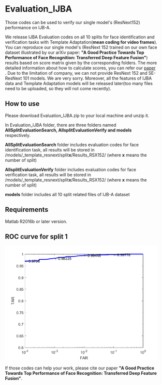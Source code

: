 # Evaluation_IJBA

Those codes can be used to verify our single model's (ResNext152) performance on IJB-A.

We release IJBA Evaluation codes on all 10 splits for face identification and verification tasks with Template Adaptation(**mean coding for video frames**). You can reproduce our single model's (ResNext 152 trained on our own face dataset illustrated by our arXiv paper: **"A Good Practice Towards Top Performance of Face Recognition: Transferred Deep Feature Fusion"**) results based on score matrix given by
the corresponding folders. The more detailed information about how to calculate scores, you can refer our [paper](https://arxiv.org/abs/1704.00438v2) . Due to the limitation of company, we can not provide ResNext 152 and SE-ResNext 101 models. We are very sorry. Moreover, all the features of IJBA data and Template Adaptation models will be released later(too many files need to be uploaded, so they will not come recently).

## How to use

Please download Evaluation_IJBA.zip to your local machine and unzip it.

In Evaluation_IJBA folder, there are three folders named **AllSplitEvaluationSearch, AllsplitEvaluationVerify and models** respectively. 

**AllSplitEvaluationSearch** folder includes evaluation codes for face identification task, all results will be stored in /models/_template_resnext/split**x**/Results_RSX152/ (where **x** means the number of split) 

**AllsplitEvaluationVerify** folder includes evaluation codes for face verification task, all results will be stored in 
/models/_template_resnext/split**x**/Results_RSX152/ (where **x** means the number of split) 

**models** folder includes all 10 split related files of IJB-A dataset

## Requirements
Matlab R2016b or later version.

## ROC curve for split 1
![](result_Beta_0_TA_verify.png)


If those codes can help your work, please cite our paper **"A Good Practice Towards Top Performance of Face Recognition: Transferred Deep Feature Fusion"**.
